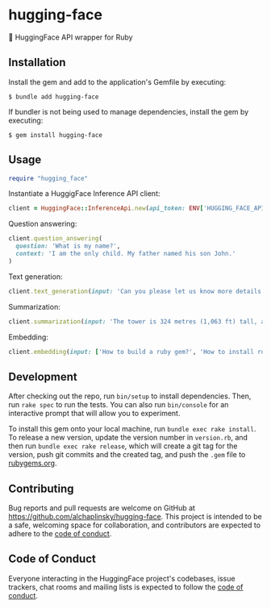 # hugging-face

🤗 HuggingFace API wrapper for Ruby

## Installation

Install the gem and add to the application's Gemfile by executing:

```
$ bundle add hugging-face
```

If bundler is not being used to manage dependencies, install the gem by executing:

```
$ gem install hugging-face
```

## Usage

```ruby
require "hugging_face"
```

Instantiate a HuggigFace Inference API client:

```ruby
client = HuggingFace::InferenceApi.new(api_token: ENV['HUGGING_FACE_API_TOKEN'])
```

Question answering:

```ruby
client.question_answering(
  question: 'What is my name?',
  context: 'I am the only child. My father named his son John.'
)
```

Text generation:

```ruby
client.text_generation(input: 'Can you please let us know more details about your ')
```

Summarization:

```ruby
client.summarization(input: 'The tower is 324 metres (1,063 ft) tall, about the same height as an 81-storey building, and the tallest structure in Paris. Its base is square, measuring 125 metres (410 ft) on each side. During its construction, the Eiffel Tower surpassed the Washington Monument to become the tallest man-made structure in the world, a title it held for 41 years until the Chrysler Building in New York City was finished in 1930.')
```

Embedding:

```ruby
client.embedding(input: ['How to build a ruby gem?', 'How to install ruby gem?'])
```


## Development

After checking out the repo, run `bin/setup` to install dependencies. Then, run `rake spec` to run the tests. You can also run `bin/console` for an interactive prompt that will allow you to experiment.

To install this gem onto your local machine, run `bundle exec rake install`. To release a new version, update the version number in `version.rb`, and then run `bundle exec rake release`, which will create a git tag for the version, push git commits and the created tag, and push the `.gem` file to [rubygems.org](https://rubygems.org).

## Contributing

Bug reports and pull requests are welcome on GitHub at https://github.com/alchaplinsky/hugging-face. This project is intended to be a safe, welcoming space for collaboration, and contributors are expected to adhere to the [code of conduct](https://github.com/alchaplinsky/hugging-face/blob/main/CODE_OF_CONDUCT.md).

## Code of Conduct

Everyone interacting in the HuggingFace project's codebases, issue trackers, chat rooms and mailing lists is expected to follow the [code of conduct](https://github.com/alchaplinsky/hugging-face/blob/main/CODE_OF_CONDUCT.md).

